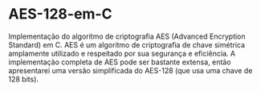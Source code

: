 # AES-128-em-C

Implementação do algoritmo de criptografia AES (Advanced Encryption Standard) em C. AES é um algoritmo de criptografia de chave simétrica amplamente utilizado e respeitado por sua segurança e eficiência. A implementação completa de AES pode ser bastante extensa, então apresentarei uma versão simplificada do AES-128 (que usa uma chave de 128 bits).
